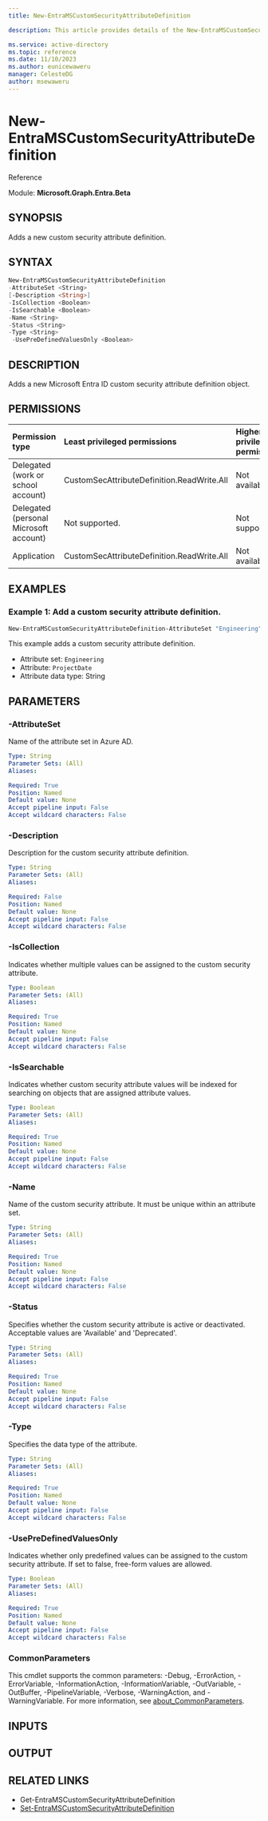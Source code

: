 ```yaml
---
title: New-EntraMSCustomSecurityAttributeDefinition

description: This article provides details of the New-EntraMSCustomSecurityAttributeDefinition command.

ms.service: active-directory
ms.topic: reference
ms.date: 11/10/2023
ms.author: eunicewaweru
manager: CelesteDG
author: msewaweru
---
```


# New-EntraMSCustomSecurityAttributeDefinition

Reference

Module: **Microsoft.Graph.Entra.Beta**

## SYNOPSIS

Adds a new custom security attribute definition.

## SYNTAX

```powershell
New-EntraMSCustomSecurityAttributeDefinition
-AttributeSet <String>
[-Description <String>]
-IsCollection <Boolean>
-IsSearchable <Boolean>
-Name <String>
-Status <String>
-Type <String>
 -UsePreDefinedValuesOnly <Boolean>
```

## DESCRIPTION 
  
Adds a new Microsoft Entra ID custom security attribute definition object.

## PERMISSIONS

|Permission type|Least privileged permissions|Higher privileged permissions|
|:---|:---|:---|
|Delegated (work or school account)|CustomSecAttributeDefinition.ReadWrite.All|Not available.|
|Delegated (personal Microsoft account)|Not supported.|Not supported.|
|Application|CustomSecAttributeDefinition.ReadWrite.All|Not available.|

## EXAMPLES

### Example 1: Add a custom security attribute definition.
  
```powershell
New-EntraMSCustomSecurityAttributeDefinition-AttributeSet "Engineering" -Name "ProjectDate" -Description "Target completion date" -Type "String" -Status "Available" -IsCollection $false -IsSearchable $true -UsePreDefinedValuesOnly $true
``` 
    
This example adds a custom security attribute definition.

- Attribute set: `Engineering`
- Attribute: `ProjectDate`
- Attribute data type: String

## PARAMETERS

### -AttributeSet
Name of the attribute set in Azure AD.

```yaml
Type: String
Parameter Sets: (All)
Aliases:

Required: True
Position: Named
Default value: None
Accept pipeline input: False
Accept wildcard characters: False
```
### -Description
Description for the custom security attribute definition.

```yaml
Type: String
Parameter Sets: (All)
Aliases:

Required: False
Position: Named
Default value: None
Accept pipeline input: False
Accept wildcard characters: False
```
### -IsCollection
Indicates whether multiple values can be assigned to the custom security attribute.

```yaml
Type: Boolean
Parameter Sets: (All)
Aliases:

Required: True
Position: Named
Default value: None
Accept pipeline input: False
Accept wildcard characters: False
```
### -IsSearchable
Indicates whether custom security attribute values will be indexed for searching on objects that are assigned attribute values.

```yaml
Type: Boolean
Parameter Sets: (All)
Aliases:

Required: True
Position: Named
Default value: None
Accept pipeline input: False
Accept wildcard characters: False
```
### -Name
Name of the custom security attribute. It must be unique within an attribute set.

```yaml
Type: String
Parameter Sets: (All)
Aliases:

Required: True
Position: Named
Default value: None
Accept pipeline input: False
Accept wildcard characters: False
```
### -Status
Specifies whether the custom security attribute is active or deactivated. Acceptable values are 'Available' and 'Deprecated'.

```yaml
Type: String
Parameter Sets: (All)
Aliases:

Required: True
Position: Named
Default value: None
Accept pipeline input: False
Accept wildcard characters: False
```
### -Type
Specifies the data type of the attribute.

```yaml
Type: String
Parameter Sets: (All)
Aliases:

Required: True
Position: Named
Default value: None
Accept pipeline input: False
Accept wildcard characters: False
```
### -UsePreDefinedValuesOnly
Indicates whether only predefined values can be assigned to the custom security attribute. If set to false, free-form values are allowed.

```yaml
Type: Boolean
Parameter Sets: (All)
Aliases:

Required: True
Position: Named
Default value: None
Accept pipeline input: False
Accept wildcard characters: False
```

### CommonParameters
This cmdlet supports the common parameters: -Debug, -ErrorAction, -ErrorVariable, -InformationAction, -InformationVariable, -OutVariable, -OutBuffer, -PipelineVariable, -Verbose, -WarningAction, and -WarningVariable. For more information, see [about_CommonParameters](http://go.microsoft.com/fwlink/?LinkID=113216).

## INPUTS

## OUTPUT

## RELATED LINKS

- Get-EntraMSCustomSecurityAttributeDefinition
- [Set-EntraMSCustomSecurityAttributeDefinition](./Set-EntraMSCustomSecurityAttributeDefinition.md)

